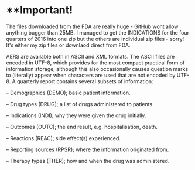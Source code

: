 # **Important!
The files downloaded from the FDA are really huge - GitHub wont allow anything bugger than 25MB. I managed to get the INDICATIONS for the four quarters of 2016 into one zip but the others are individual zip files - sorry! It's either my zip files or downlaod direct from FDA.

AERS are available both in ASCII and XML formats. The ASCII files are encoded
in UTF-8, which provides for the most compact practical form of information storage;
although this also occasionally causes question marks to (literally) appear when characters
are used that are not encoded by UTF-8. A quarterly report contains several subsets
of information:

– Demographics (DEMO); basic patient information.

– Drug types (DRUG); a list of drugs administered to patients. 

– Indications (INDI); why they were given the drug initially.

– Outcomes (OUTC); the end result, e.g. hospitalisation, death.

– Reactions (REAC); side effect(s) experienced.

– Reporting sources (RPSR); where the information originated from.

– Therapy types (THER); how and when the drug was administered.
